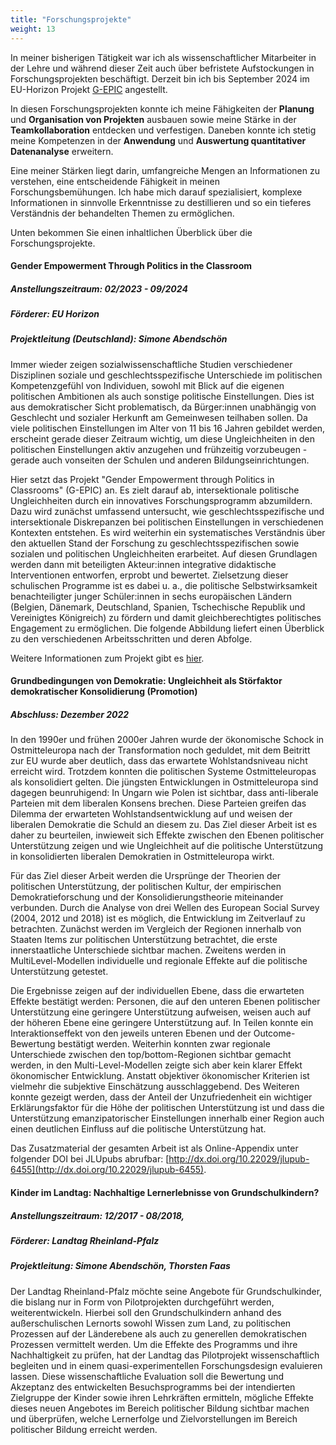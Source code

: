 ```yaml
---
title: "Forschungsprojekte"
weight: 13
---
```


In meiner bisherigen Tätigkeit war ich als wissenschaftlicher Mitarbeiter in der Lehre und während dieser Zeit auch über befristete Aufstockungen in Forschungsprojekten beschäftigt. Derzeit bin ich bis September 2024 im EU-Horizon Projekt [G-EPIC](https://www.g-epic.eu) angestellt.

In diesen Forschungsprojekten konnte ich meine Fähigkeiten der **Planung** und **Organisation von Projekten** ausbauen sowie meine Stärke in der **Teamkollaboration** entdecken und verfestigen. Daneben konnte ich stetig meine Kompetenzen in der **Anwendung** und **Auswertung quantitativer Datenanalyse** erweitern.

Eine meiner Stärken liegt darin, umfangreiche Mengen an Informationen zu verstehen, eine entscheidende Fähigkeit in meinen Forschungsbemühungen. Ich habe mich darauf spezialisiert, komplexe Informationen in sinnvolle Erkenntnisse zu destillieren und so ein tieferes Verständnis der behandelten Themen zu ermöglichen.

Unten bekommen Sie einen inhaltlichen Überblick über die Forschungsprojekte.

#### Gender Empowerment Through Politics in the Classroom
##### Anstellungszeitraum: 02/2023 - 09/2024
##### Förderer: EU Horizon
##### Projektleitung (Deutschland): Simone Abendschön

Immer wieder zeigen sozialwissenschaftliche Studien verschiedener Disziplinen soziale und geschlechtsspezifische Unterschiede im politischen Kompetenzgefühl von Individuen, sowohl mit Blick auf die eigenen politischen Ambitionen als auch sonstige politische Einstellungen. Dies ist aus demokratischer Sicht problematisch, da Bürger:innen unabhängig von Geschlecht und sozialer Herkunft am Gemeinwesen teilhaben sollen. Da viele politischen Einstellungen im Alter von 11 bis 16 Jahren gebildet werden, erscheint gerade dieser Zeitraum wichtig, um diese Ungleichheiten in den politischen Einstellungen aktiv anzugehen und frühzeitig vorzubeugen - gerade auch vonseiten der Schulen und anderen Bildungseinrichtungen. 

Hier setzt das Projekt "Gender Empowerment through Politics in Classrooms" (G-EPIC) an. Es zielt darauf ab, intersektionale politische Ungleichheiten durch ein innovatives Forschungsprogramm abzumildern. Dazu wird zunächst umfassend untersucht, wie geschlechtsspezifische und intersektionale Diskrepanzen bei politischen Einstellungen in verschiedenen Kontexten entstehen. Es wird weiterhin ein systematisches Verständnis über den aktuellen Stand der Forschung zu geschlechtsspezifischen sowie sozialen und politischen Ungleichheiten erarbeitet. Auf diesen Grundlagen werden dann mit beteiligten Akteur:innen integrative didaktische Interventionen entworfen, erprobt und bewertet. Zielsetzung dieser schulischen Programme ist es dabei u. a., die politische Selbstwirksamkeit benachteiligter junger Schüler:innen in sechs europäischen Ländern (Belgien, Dänemark, Deutschland, Spanien, Tschechische Republik und Vereinigtes Königreich) zu fördern und damit gleichberechtigtes politisches Engagement zu ermöglichen. Die folgende Abbildung liefert einen Überblick zu den verschiedenen Arbeitsschritten und deren Abfolge.

Weitere Informationen zum Projekt gibt es [hier](https://www.g-epic.eu).

#### Grundbedingungen von Demokratie: Ungleichheit als Störfaktor demokratischer Konsolidierung (Promotion)
##### Abschluss: Dezember 2022

In den 1990er und frühen 2000er Jahren wurde der ökonomische Schock in Ostmitteleuropa nach der Transformation noch geduldet, mit dem Beitritt zur EU wurde aber deutlich, dass das erwartete Wohlstandsniveau nicht erreicht wird. Trotzdem konnten die politischen Systeme Ostmitteleuropas als konsolidiert gelten. Die jüngsten Entwicklungen in Ostmitteleuropa sind dagegen beunruhigend: In Ungarn wie Polen ist sichtbar, dass anti-liberale Parteien mit dem liberalen Konsens brechen. Diese Parteien greifen das Dilemma der erwarteten Wohlstandsentwicklung auf und weisen der liberalen Demokratie die Schuld an diesem zu. Das Ziel dieser Arbeit ist es daher zu beurteilen, inwieweit sich Effekte zwischen den Ebenen politischer Unterstützung zeigen und wie Ungleichheit auf die politische Unterstützung in konsolidierten liberalen Demokratien in Ostmitteleuropa wirkt.

Für das Ziel dieser Arbeit werden die Ursprünge der Theorien der politischen Unterstützung, der politischen Kultur, der empirischen Demokratieforschung und der Konsolidierungstheorie miteinander verbunden. Durch die Analyse von drei Wellen des European Social Survey (2004, 2012 und 2018) ist es möglich, die Entwicklung im Zeitverlauf zu betrachten. Zunächst werden im Vergleich der Regionen innerhalb von Staaten Items zur politischen Unterstützung betrachtet, die erste innerstaatliche Unterschiede sichtbar machen. Zweitens werden in MultiLevel-Modellen individuelle und regionale Effekte auf die politische Unterstützung getestet.

Die Ergebnisse zeigen auf der individuellen Ebene, dass die erwarteten Effekte bestätigt werden: Personen, die auf den unteren Ebenen politischer Unterstützung eine geringere Unterstützung aufweisen, weisen auch auf der höheren Ebene eine geringere Unterstützung auf. In Teilen konnte ein Interaktionseffekt von den jeweils unteren Ebenen und der Outcome-Bewertung bestätigt werden. Weiterhin konnten zwar regionale Unterschiede zwischen den top/bottom-Regionen sichtbar gemacht werden, in den Multi-Level-Modellen zeigte sich aber kein klarer Effekt ökonomischer Entwicklung. Anstatt objektiver ökonomischer Kriterien ist vielmehr die subjektive Einschätzung ausschlaggebend. Des Weiteren konnte gezeigt werden, dass der Anteil der Unzufriedenheit ein wichtiger Erklärungsfaktor für die Höhe der politischen Unterstützung ist und dass die Unterstützung emanzipatorischer Einstellungen innerhalb einer Region auch einen deutlichen Einfluss auf die politische Unterstützung hat.

Das Zusatzmaterial der gesamten Arbeit ist als Online-Appendix unter folgender DOI bei JLUpubs abrufbar: [http://dx.doi.org/10.22029/jlupub-6455](http://dx.doi.org/10.22029/jlupub-6455).


#### Kinder im Landtag: Nachhaltige Lernerlebnisse von Grundschulkindern?
##### Anstellungszeitraum: 12/2017 - 08/2018, 
##### Förderer: Landtag Rheinland-Pfalz
##### Projektleitung: Simone Abendschön, Thorsten Faas

Der Landtag Rheinland-Pfalz möchte seine Angebote für Grundschulkinder, die bislang nur in Form von Pilotprojekten durchgeführt werden, weiterentwickeln. Hierbei soll den Grundschulkindern anhand des außerschulischen Lernorts sowohl Wissen zum Land, zu politischen Prozessen auf der Länderebene als auch zu generellen demokratischen Prozessen vermittelt werden. Um die Effekte des Programms und ihre Nachhaltigkeit zu prüfen, hat der Landtag das Pilotprojekt wissenschaftlich begleiten und in einem quasi-experimentellen Forschungsdesign evaluieren lassen. Diese wissenschaftliche Evaluation soll die Bewertung und Akzeptanz des entwickelten Besuchsprogramms bei der intendierten Zielgruppe der Kinder sowie ihren Lehrkräften ermitteln, mögliche Effekte dieses neuen Angebotes im Bereich politischer Bildung sichtbar machen und überprüfen, welche Lernerfolge und Zielvorstellungen im Bereich politischer Bildung erreicht werden.